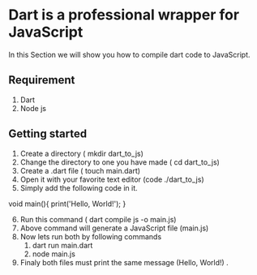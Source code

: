 # Dart is a professional wrapper for JavaScript

In this Section we will show you how to compile dart code to JavaScript.

## Requirement

1. Dart 
2. Node js

## Getting started

1. Create a directory ( mkdir dart_to_js)
2. Change the directory to one you have made ( cd dart_to_js)
3. Create a .dart file ( touch main.dart)
4. Open it with your favorite text editor (code ./dart_to_js)
5. Simply add the following code in it.

void main(){
  print('Hello, World!');
}

6. Run this command ( dart compile js -o main.js)
7. Above command will generate a JavaScript file (main.js)
8. Now lets run both by following commands
   1. dart run main.dart
   2. node main.js
9.  Finaly both files must print the same message (Hello, World!) .

